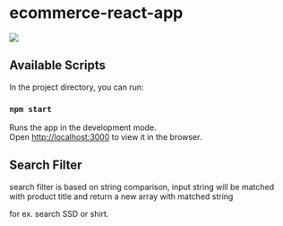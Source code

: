 # ecommerce-react-app


![](markdown/desktop.png)

## Available Scripts

In the project directory, you can run:

### `npm start`

Runs the app in the development mode.\
Open [http://localhost:3000](http://localhost:3000) to view it in the browser.

## Search Filter

search filter is based on string comparison, input string will be matched with product title and return a new array with matched string

for ex. search SSD or shirt.
